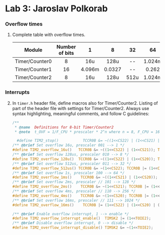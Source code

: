 # Lab 3: Jaroslav Polkorab

### Overflow times

1. Complete table with overflow times.

   | **Module** | **Number of bits** | **1** | **8** | **32** | **64** | **128** | **256** | **1024** |
   | :-: | :-: | :-: | :-: | :-: | :-: | :-: | :-: | :-: |
   | Timer/Counter0 | 8  | 16u | 128u | -- | 1.024m | -- | 4.096m | 16.4m |
   | Timer/Counter1 | 16 |  4.096m   |  0.0327    | -- | 0.262 | -- | 1.05 | 4.19 |
   | Timer/Counter2 | 8  |  16u   |  128u    |  512u  | 1.024m |  2.05m  | 4.096m | 16.4m |

### Interrupts

2. In `timer.h` header file, define macros also for Timer/Counter2. Listing of part of the header file with settings for Timer/Counter2. Always use syntax highlighting, meaningful comments, and follow C guidelines:

   ```c
   /**
    * @name  Definitions for 8-bit Timer/Counter2
    * @note  t_OVF = 1/F_CPU * prescaler * 2^n where n = 8, F_CPU = 16 MHz

     #define TIM2_stop()           TCCR0B &= ~((1<<CS22) | (1<<CS21) | (1<<CS20));
   /** @brief Set overflow 16u, prescaler 001 --> 1 */
   #define TIM2_overflow_16u()   TCCR0B &= ~((1<<CS22) | (1<<CS21)); TCCR0B |= (1<<CS20);
   /** @brief Set overflow 128us, prescaler 010 --> 8 */
   #define TIM2_overflow_128u()  TCCR0B &= ~((1<<CS22) | (1<<CS20)); TCCR0B |= (1<<CS21);
   /** @brief Set overflow 512us, prescaler 011 --> 32 */
   #define TIM2_overflow_512us() TCCR0B &= ~(1<<CS22); TCCR0B |= (1<<CS21) | (1<<CS20);
   /** @brief Set overflow 1s, prescaler 100 --> 64 */
   #define TIM2_overflow_1ms()    TCCR0B &= ~((1<<CS21) | (1<<CS20)); TCCR0B |= (1<<CS22);
   /** @brief Set overflow 2ms, prescaler // 101 --> 128 */
   #define TIM2_overflow_2ms()    TCCR0B &= ~(1<<CS21); TCCR0B |= (1<<CS22) | (1<<CS20);
   /** @brief Set overflow 4ms, prescaler // 110 --> 256 */
   #define TIM2_overflow_4ms()    TCCR0B &= ~(1<<CS20); TCCR0B |= (1<<CS22) | (1<<CS21);
   /** @brief Set overflow 16ms, prescaler // 111 --> 1024 */
   #define TIM2_overflow_16ms()    TCCR0B |= (1<<CS22) | (1<<CS20) | (1<<CS21);

   /** @brief Enable overflow interrupt, 1 --> enable */
   #define TIM2_overflow_interrupt_enable()  TIMSK2 |= (1<<TOIE2);
   /** @brief Disable overflow interrupt, 0 --> disable */
   #define TIM2_overflow_interrupt_disable() TIMSK2 &= ~(1<<TOIE2);
   
   ```
